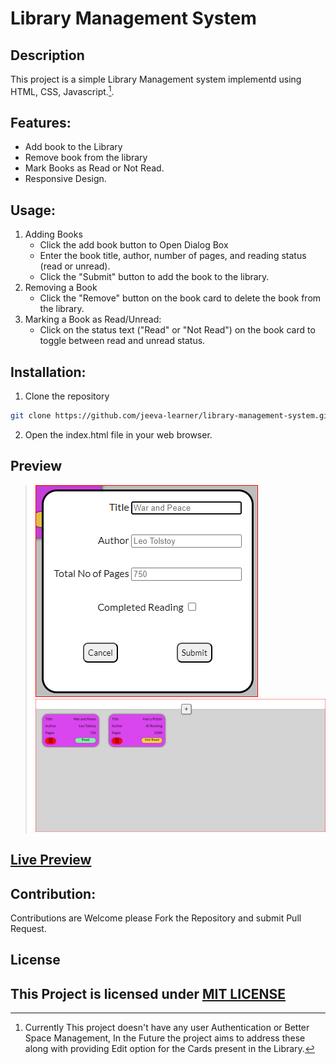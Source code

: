 Library Management System
===
## Description
This project is a simple Library Management system implementd using HTML, CSS, Javascript.[^1].
## Features:
- Add book to the Library
- Remove book from the library
- Mark Books as Read or Not Read.
- Responsive Design.
## Usage:
1. Adding Books
   - Click the add book button to Open Dialog Box
   - Enter the book title, author, number of pages, and reading status (read or unread).
   - Click the "Submit" button to add the book to the library.
2. Removing a Book
   - Click the "Remove" button on the book card to delete the book from the library.
3. Marking a Book as Read/Unread:
   - Click on the status text ("Read" or "Not Read") on the book card to toggle between read and unread status.
## Installation:
1. Clone the repository
```bash 
git clone https://github.com/jeeva-learner/library-management-system.git
```
2. Open the index.html file in your web browser.

## Preview
>![Dialogbox](./assets/Readme_asset/Dialogbox.png)
> <br>
>![Library](./assets/Readme_asset/Library.png)

## [Live Preview](https://jeeva-learner.github.io/Library/)
## Contribution:
Contributions are Welcome please Fork the Repository and submit Pull Request.
## License
This Project is licensed under [MIT LICENSE](./LICENSE)
---
[^1]: Currently This project doesn't have any user Authentication or Better Space Management, In the Future the project aims to address these along with providing Edit option for the Cards present in the Library.
